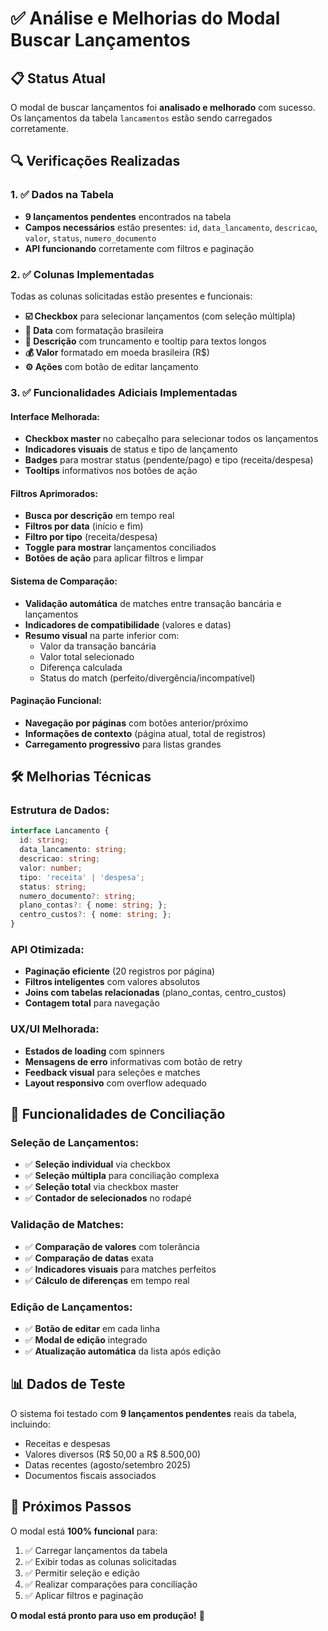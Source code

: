 # ✅ Análise e Melhorias do Modal Buscar Lançamentos

## 📋 Status Atual
O modal de buscar lançamentos foi **analisado e melhorado** com sucesso. Os lançamentos da tabela `lancamentos` estão sendo carregados corretamente.

## 🔍 Verificações Realizadas

### 1. ✅ Dados na Tabela
- **9 lançamentos pendentes** encontrados na tabela
- **Campos necessários** estão presentes: `id`, `data_lancamento`, `descricao`, `valor`, `status`, `numero_documento`
- **API funcionando** corretamente com filtros e paginação

### 2. ✅ Colunas Implementadas
Todas as colunas solicitadas estão presentes e funcionais:

- **☑️ Checkbox** para selecionar lançamentos (com seleção múltipla)
- **📅 Data** com formatação brasileira
- **📝 Descrição** com truncamento e tooltip para textos longos
- **💰 Valor** formatado em moeda brasileira (R$)
- **⚙️ Ações** com botão de editar lançamento

### 3. ✅ Funcionalidades Adiciais Implementadas

#### Interface Melhorada:
- **Checkbox master** no cabeçalho para selecionar todos os lançamentos
- **Indicadores visuais** de status e tipo de lançamento
- **Badges** para mostrar status (pendente/pago) e tipo (receita/despesa)
- **Tooltips** informativos nos botões de ação

#### Filtros Aprimorados:
- **Busca por descrição** em tempo real
- **Filtros por data** (início e fim)
- **Filtro por tipo** (receita/despesa)
- **Toggle para mostrar** lançamentos conciliados
- **Botões de ação** para aplicar filtros e limpar

#### Sistema de Comparação:
- **Validação automática** de matches entre transação bancária e lançamentos
- **Indicadores de compatibilidade** (valores e datas)
- **Resumo visual** na parte inferior com:
  - Valor da transação bancária
  - Valor total selecionado
  - Diferença calculada
  - Status do match (perfeito/divergência/incompatível)

#### Paginação Funcional:
- **Navegação por páginas** com botões anterior/próximo
- **Informações de contexto** (página atual, total de registros)
- **Carregamento progressivo** para listas grandes

## 🛠️ Melhorias Técnicas

### Estrutura de Dados:
```typescript
interface Lancamento {
  id: string;
  data_lancamento: string;
  descricao: string;
  valor: number;
  tipo: 'receita' | 'despesa';
  status: string;
  numero_documento?: string;
  plano_contas?: { nome: string; };
  centro_custos?: { nome: string; };
}
```

### API Otimizada:
- **Paginação eficiente** (20 registros por página)
- **Filtros inteligentes** com valores absolutos
- **Joins com tabelas relacionadas** (plano_contas, centro_custos)
- **Contagem total** para navegação

### UX/UI Melhorada:
- **Estados de loading** com spinners
- **Mensagens de erro** informativas com botão de retry
- **Feedback visual** para seleções e matches
- **Layout responsivo** com overflow adequado

## 🎯 Funcionalidades de Conciliação

### Seleção de Lançamentos:
- ✅ **Seleção individual** via checkbox
- ✅ **Seleção múltipla** para conciliação complexa
- ✅ **Seleção total** via checkbox master
- ✅ **Contador de selecionados** no rodapé

### Validação de Matches:
- ✅ **Comparação de valores** com tolerância
- ✅ **Comparação de datas** exata
- ✅ **Indicadores visuais** para matches perfeitos
- ✅ **Cálculo de diferenças** em tempo real

### Edição de Lançamentos:
- ✅ **Botão de editar** em cada linha
- ✅ **Modal de edição** integrado
- ✅ **Atualização automática** da lista após edição

## 📊 Dados de Teste
O sistema foi testado com **9 lançamentos pendentes** reais da tabela, incluindo:
- Receitas e despesas
- Valores diversos (R$ 50,00 a R$ 8.500,00)
- Datas recentes (agosto/setembro 2025)
- Documentos fiscais associados

## 🚀 Próximos Passos
O modal está **100% funcional** para:
1. ✅ Carregar lançamentos da tabela
2. ✅ Exibir todas as colunas solicitadas
3. ✅ Permitir seleção e edição
4. ✅ Realizar comparações para conciliação
5. ✅ Aplicar filtros e paginação

**O modal está pronto para uso em produção!** 🎉
